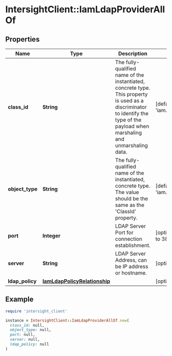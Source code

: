 # IntersightClient::IamLdapProviderAllOf

## Properties

| Name | Type | Description | Notes |
| ---- | ---- | ----------- | ----- |
| **class_id** | **String** | The fully-qualified name of the instantiated, concrete type. This property is used as a discriminator to identify the type of the payload when marshaling and unmarshaling data. | [default to &#39;iam.LdapProvider&#39;] |
| **object_type** | **String** | The fully-qualified name of the instantiated, concrete type. The value should be the same as the &#39;ClassId&#39; property. | [default to &#39;iam.LdapProvider&#39;] |
| **port** | **Integer** | LDAP Server Port for connection establishment. | [optional][default to 389] |
| **server** | **String** | LDAP Server Address, can be IP address or hostname. | [optional] |
| **ldap_policy** | [**IamLdapPolicyRelationship**](IamLdapPolicyRelationship.md) |  | [optional] |

## Example

```ruby
require 'intersight_client'

instance = IntersightClient::IamLdapProviderAllOf.new(
  class_id: null,
  object_type: null,
  port: null,
  server: null,
  ldap_policy: null
)
```

